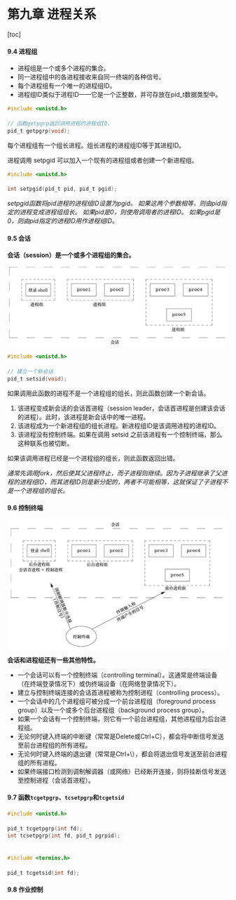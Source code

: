 # 第九章 进程关系

[toc]

#### 9.4 进程组

- 进程组是一个或多个进程的集合。
- 同一进程组中的各进程接收来自同一终端的各种信号。
- 每个进程组有一个唯一的进程组ID。
- 进程组ID类似于进程ID——它是一个正整数，并可存放在pid_t数据类型中。

```c
#include <unistd.h>

// 函数getpgrp返回调用进程的进程组ID。
pid_t getpgrp(void);
```

每个进程组有一个组长进程。组长进程的进程组ID等于其进程ID。

进程调用 setpgid 可以加入一个现有的进程组或者创建一个新进程组。

```c
#include <unistd.h>

int setpgid(pid_t pid, pid_t pgid);
```

*setpgid函数将pid进程的进程组ID设置为pgid。
如果这两个参数相等，则由pid指定的进程变成进程组组长。
如果pid是0，则使用调用者的进程ID。
如果pgid是0，则由pid指定的进程ID用作进程组ID。*

#### 9.5 会话

**会话（session）是一个或多个进程组的集合。**

![session](./session.png)

```c
#include <unistd.h>

// 建立一个新会话
pid_t setsid(void);
```

如果调用此函数的进程不是一个进程组的组长，则此函数创建一个新会话。

1. 该进程变成新会话的会话首进程（session leader，会话首进程是创建该会话的进程）。此时，该进程是新会话中的唯一进程。
2. 该进程成为一个新进程组的组长进程。新进程组ID是该调用进程的进程ID。
3. 该进程没有控制终端。如果在调用 setsid 之前该进程有一个控制终端，那么这种联系也被切断。

如果该调用进程已经是一个进程组的组长，则此函数返回出错。

*通常先调用fork，然后使其父进程终止，而子进程则继续。因为子进程继承了父进程的进程组ID，而其进程ID则是新分配的，两者不可能相等，这就保证了子进程不是一个进程组的组长。*


#### 9.6 控制终端

![pid](./controlpid.png)

**会话和进程组还有一些其他特性。**

- 一个会话可以有一个控制终端（controlling terminal）。这通常是终端设备（在终端登录情况下）或伪终端设备（在网络登录情况下）。
- 建立与控制终端连接的会话首进程被称为控制进程（controlling process）。
- 一个会话中的几个进程组可被分成一个前台进程组（foreground process group）以及一个或多个后台进程组（background process group）。
- 如果一个会话有一个控制终端，则它有一个前台进程组，其他进程组为后台进程组。
- 无论何时键入终端的中断键（常常是Delete或Ctrl+C），都会将中断信号发送至前台进程组的所有进程。
- 无论何时键入终端的退出键（常常是Ctrl+\），都会将退出信号发送至前台进程组的所有进程。
- 如果终端接口检测到调制解调器（或网络）已经断开连接，则将挂断信号发送至控制进程（会话首进程）。

#### 9.7 函数`tcgetpgrp`、`tcsetpgrp`和`tcgetsid`

```c
#include <unistd.h>

pid_t tcgetpgrp(int fd);
int tcsetpgrp(int fd, pid_t pgrpid);


#include <termios.h>

pid_t tcgetsid(int fd);
```

#### 9.8 作业控制









